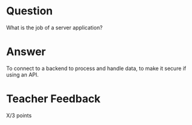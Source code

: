 # Question

What is the job of a server application?

# Answer
To connect to a backend to process and handle data, to make it secure if using an API.
# Teacher Feedback

X/3 points